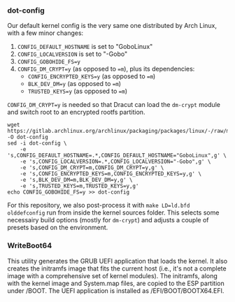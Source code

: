 ### dot-config

Our default kernel config is the very same one distributed by Arch Linux, with
a few minor changes:

1. `CONFIG_DEFAULT_HOSTNAME` is set to "GoboLinux"
2. `CONFIG_LOCALVERSION` is set to "-Gobo"
3. `CONFIG_GOBOHIDE_FS=y`
4. `CONFIG_DM_CRYPT=y` (as opposed to `=m`), plus its dependencies:
   - `CONFIG_ENCRYPTED_KEYS=y` (as opposed to `=m`)
   - `BLK_DEV_DM=y` (as opposed to `=m`)
   - `TRUSTED_KEYS=y` (as opposed to `=m`)

`CONFIG_DM_CRYPT=y` is needed so that Dracut can load the `dm-crypt` module and
switch root to an encrypted rootfs partition.

```
wget https://gitlab.archlinux.org/archlinux/packaging/packages/linux/-/raw/main/config -O dot-config
sed -i dot-config \
    -e 's,CONFIG_DEFAULT_HOSTNAME=.*,CONFIG_DEFAULT_HOSTNAME="GoboLinux",g' \
    -e 's,CONFIG_LOCALVERSION=.*,CONFIG_LOCALVERSION="-Gobo",g' \
    -e 's,CONFIG_DM_CRYPT=m,CONFIG_DM_CRYPT=y,g' \
    -e 's,CONFIG_ENCRYPTED_KEYS=m,CONFIG_ENCRYPTED_KEYS=y,g' \
    -e 's,BLK_DEV_DM=m,BLK_DEV_DM=y,g' \
    -e 's,TRUSTED_KEYS=m,TRUSTED_KEYS=y,g'
echo CONFIG_GOBOHIDE_FS=y >> dot-config
```

For this repository, we also post-process it with `make LD=ld.bfd olddefconfig`
run from inside the kernel sources folder.
This selects some necessairy build options (mostly for `dm-crypt`) and adjusts
a couple of presets based on the environment.

### WriteBoot64

This utility generates the GRUB UEFI application that loads the kernel. It also
creates the initramfs image that fits the current host (i.e., it's not a complete
image with a comprehensive set of kernel modules). The initramfs, along with the
kernel image and System.map files, are copied to the ESP partition under /BOOT.
The UEFI application is installed as /EFI/BOOT/BOOTX64.EFI.
